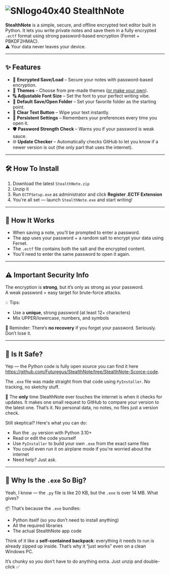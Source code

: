 # ![SNlogo40x40](https://github.com/user-attachments/assets/79283756-204c-4124-bfcf-1234cf43d83a) StealthNote

**StealthNote** is a simple, secure, and offline encrypted text editor built in Python. It lets you write private notes and save them in a fully encrypted `.ectf` format using strong password-based encryption (Fernet + PBKDF2HMAC).  
⚠️ Your data never leaves your device.

---

## ✨ Features

- 💾 **Encrypted Save/Load** – Secure your notes with password-based encryption.
- 🌙 **Themes** – Choose from pre-made themes ([or make your own](https://docs.google.com/document/d/1Spz25jdI6UEGjVUOZ90Up5fQTI3quWvMlBbPqFUWrQs/edit?usp=sharing)).
- 🔠 **Adjustable Font Size** – Set the font to your perfect writing vibe.
- 📂 **Default Save/Open Folder** – Set your favorite folder as the starting point.
- 🧹 **Clear Text Button** – Wipe your text instantly.
- 🔧 **Persistent Settings** – Remembers your preferences every time you open it.
- 🛡️ **Password Strength Check** – Warns you if your password is weak sauce.
- 🌐 **Update Checker** – Automatically checks GitHub to let you know if a newer version is out (the only part that uses the internet).

---

## 🛠️ How To Install

1. Download the latest `StealthNote.zip`
2. Unzip it
3. Run `ECTFSetup.exe` as administrator and click **Register .ECTF Extension**
4. You're all set — launch `StealthNote.exe` and start writing!

---

## 🔐 How It Works

- When saving a note, you’ll be prompted to enter a password.
- The app uses your password + a random salt to encrypt your data using Fernet.
- The `.ectf` file contains both the salt and the encrypted content.
- You’ll need to enter the same password to open it again.

---

## ⚠️ Important Security Info

The encryption is **strong**, but it’s only as strong as your password.  
A weak password = easy target for brute-force attacks.

💡 Tips:
- Use a **unique**, strong password (at least 12+ characters)
- Mix UPPER/lowercase, numbers, and symbols

🧠 Reminder: There’s **no recovery** if you forget your password. Seriously. Don’t lose it.

---

## 👀 Is It Safe?

Yep — the Python code is fully open source you can find it here https://github.com/Futuregus/StealthNote/tree/StealthNote-Scorce-code.

The `.exe` file was made straight from that code using `PyInstaller`. No tracking, no sketchy stuff.

🔎 The **only** time StealthNote ever touches the internet is when it checks for updates.
It makes one small request to GitHub to compare your version to the latest one. That’s it. No personal data, no notes, no files just a version check.

Still skeptical? Here's what you can do:

- Run the `.py` version with Python 3.10+
- Read or edit the code yourself
- Use `PyInstaller` to build your own `.exe` from the exact same files
- You could even run it on airplane mode if you're worried about the internet
- Need help? Just ask.
  

---

## 🤔 Why Is the `.exe` So Big?

Yeah, I know — the `.py` file is like 20 KB, but the `.exe` is over 14 MB. What gives?

📦 That’s because the `.exe` bundles:

- Python itself (so you don’t need to install anything)
- All the required libraries
- The actual StealthNote app code

Think of it like a **self-contained backpack**: everything it needs to run is already zipped up inside. That’s why it “just works” even on a clean Windows PC.

It’s chunky so *you* don’t have to do anything extra. Just unzip and double-click ✅
